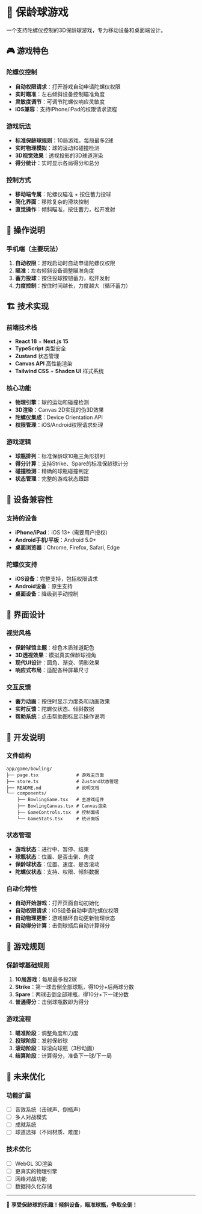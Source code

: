 # 🎳 保龄球游戏

一个支持陀螺仪控制的3D保龄球游戏，专为移动设备和桌面端设计。

## 🎮 游戏特色

### 陀螺仪控制

- **自动权限请求**：打开游戏自动申请陀螺仪权限
- **实时瞄准**：左右倾斜设备控制瞄准角度
- **灵敏度调节**：可调节陀螺仪响应灵敏度
- **iOS兼容**：支持iPhone/iPad的权限请求流程

### 游戏玩法

- **标准保龄球规则**：10局游戏，每局最多2球
- **实时物理模拟**：球的滚动和碰撞检测
- **3D视觉效果**：透视投影的3D球道渲染
- **得分统计**：实时显示各局得分和总分

### 控制方式

- **移动端专属**：陀螺仪瞄准 + 按住蓄力投球
- **简化界面**：移除复杂的滑块控制
- **直觉操作**：倾斜瞄准，按住蓄力，松开发射

## 🎯 操作说明

### 手机端（主要玩法）

1. **自动权限**：游戏启动时自动申请陀螺仪权限
2. **瞄准**：左右倾斜设备调整瞄准角度
3. **蓄力投球**：按住投球按钮蓄力，松开发射
4. **力度控制**：按住时间越长，力度越大（循环蓄力）

## 🏗️ 技术实现

### 前端技术栈

- **React 18** + **Next.js 15**
- **TypeScript** 类型安全
- **Zustand** 状态管理
- **Canvas API** 高性能渲染
- **Tailwind CSS** + **Shadcn UI** 样式系统

### 核心功能

- **物理引擎**：球的运动和碰撞检测
- **3D渲染**：Canvas 2D实现的伪3D效果
- **陀螺仪集成**：Device Orientation API
- **权限管理**：iOS/Android权限请求处理

### 游戏逻辑

- **球瓶排列**：标准保龄球10瓶三角形排列
- **得分计算**：支持Strike、Spare的标准保龄球计分
- **碰撞检测**：精确的球瓶碰撞判定
- **状态管理**：完整的游戏状态跟踪

## 📱 设备兼容性

### 支持的设备

- **iPhone/iPad**：iOS 13+ (需要用户授权)
- **Android手机/平板**：Android 5.0+
- **桌面浏览器**：Chrome, Firefox, Safari, Edge

### 陀螺仪支持

- **iOS设备**：完整支持，包括权限请求
- **Android设备**：原生支持
- **桌面设备**：降级到手动控制

## 🎨 界面设计

### 视觉风格

- **保龄球馆主题**：棕色木质球道配色
- **3D透视效果**：模拟真实保龄球视角
- **现代UI设计**：圆角、渐变、阴影效果
- **响应式布局**：适配各种屏幕尺寸

### 交互反馈

- **蓄力动画**：按住时显示力度条和动画效果
- **实时反馈**：陀螺仪状态、倾斜数据
- **帮助系统**：点击帮助图标显示操作说明

## 🔧 开发说明

### 文件结构

```
app/game/bowling/
├── page.tsx              # 游戏主页面
├── store.ts              # Zustand状态管理
├── README.md             # 说明文档
└── components/
    ├── BowlingGame.tsx   # 主游戏组件
    ├── BowlingCanvas.tsx # Canvas渲染
    ├── GameControls.tsx  # 控制面板
    └── GameStats.tsx     # 统计面板
```

### 状态管理

- **游戏状态**：进行中、暂停、结束
- **球瓶状态**：位置、是否击倒、角度
- **保龄球状态**：位置、速度、是否滚动
- **陀螺仪状态**：支持、权限、倾斜数据

### 自动化特性

- **自动开始游戏**：打开页面自动初始化
- **自动权限请求**：iOS设备自动申请陀螺仪权限
- **自动物理更新**：游戏循环自动更新物理状态
- **自动得分计算**：击倒球瓶后自动计算得分

## 🎯 游戏规则

### 保龄球基础规则

1. **10局游戏**：每局最多投2球
2. **Strike**：第一球击倒全部球瓶，得10分+后两球分数
3. **Spare**：两球击倒全部球瓶，得10分+下一球分数
4. **普通得分**：击倒球瓶数即为得分

### 游戏流程

1. **瞄准阶段**：调整角度和力度
2. **投球阶段**：发射保龄球
3. **滚动阶段**：球滚向球瓶（3秒动画）
4. **结算阶段**：计算得分，准备下一球/下一局

## 🚀 未来优化

### 功能扩展

- [ ] 音效系统（击球声、倒瓶声）
- [ ] 多人对战模式
- [ ] 成就系统
- [ ] 球道选择（不同材质、难度）

### 技术优化

- [ ] WebGL 3D渲染
- [ ] 更真实的物理引擎
- [ ] 网络对战功能
- [ ] 数据持久化存储

---

🎳 **享受保龄球的乐趣！倾斜设备，瞄准球瓶，争取全倒！**
